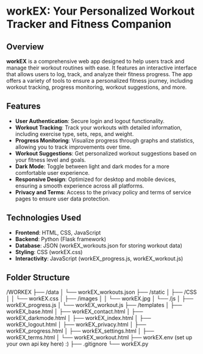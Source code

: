 # **workEX: Your Personalized Workout Tracker and Fitness Companion**

## Overview

**workEX** is a comprehensive web app designed to help users track and manage their workout routines with ease. It features an interactive interface that allows users to log, track, and analyze their fitness progress. The app offers a variety of tools to ensure a personalized fitness journey, including workout tracking, progress monitoring, workout suggestions, and more.

## Features

- **User Authentication**: Secure login and logout functionality.
- **Workout Tracking**: Track your workouts with detailed information, including exercise type, sets, reps, and weight.
- **Progress Monitoring**: Visualize progress through graphs and statistics, allowing you to track improvements over time.
- **Workout Suggestions**: Get personalized workout suggestions based on your fitness level and goals.
- **Dark Mode**: Toggle between light and dark modes for a more comfortable user experience.
- **Responsive Design**: Optimized for desktop and mobile devices, ensuring a smooth experience across all platforms.
- **Privacy and Terms**: Access to the privacy policy and terms of service pages to ensure user data protection.

## Technologies Used

- **Frontend**: HTML, CSS, JavaScript
- **Backend**: Python (Flask framework)
- **Database**: JSON (workEX_workouts.json for storing workout data)
- **Styling**: CSS (workEX.css)
- **Interactivity**: JavaScript (workEX_progress.js, workEX_workout.js)

## Folder Structure

/WORKEX
├── /data
│   └── workEX_workouts.json
├── /static
│   ├── /CSS
│   │   └── workEX.css
│   ├── /images
│   │   └── workEX.jpg
│   └── /js
│       ├── workEX_progress.js
│       └── workEX_workout.js
├── /templates
│   ├── workEX_base.html
│   ├── workEX_contact.html
│   ├── workEX_darkmode.html
│   ├── workEX_index.html
│   ├── workEX_logout.html
│   ├── workEX_privacy.html
│   ├── workEX_progress.html
│   ├── workEX_settings.html
│   ├── workEX_terms.html
│   └── workEX_workout.html
├── workEX.env (set up your own api key here) :)
├── .gitignore
└── workEX.py
